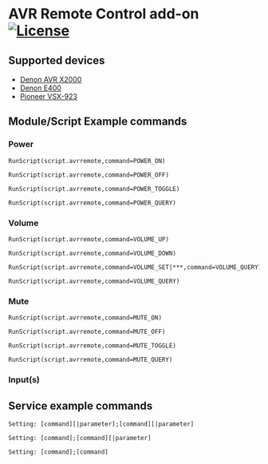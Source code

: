 # AVR Remote Control add-on [![License](https://img.shields.io/badge/License-GPL%20v2%2B-blue.svg)](https://github.com/trazer78/script.avrremotecontrol/blob/master/LICENSE.txt)

## Supported devices
- [Denon AVR X2000](/resources/help/Denon.md)
- [Denon E400](/resources/help/Denon.md)
- [Pioneer VSX-923](/resources/help/Pioneer.md)

## Module/Script Example commands

### Power
```
RunScript(script.avrremote,command=POWER_ON)
```
```
RunScript(script.avrremote,command=POWER_OFF)
```
```
RunScript(script.avrremote,command=POWER_TOGGLE)
```
```
RunScript(script.avrremote,command=POWER_QUERY)
```
### Volume
```
RunScript(script.avrremote,command=VOLUME_UP)
```
```
RunScript(script.avrremote,command=VOLUME_DOWN)
```
```
RunScript(script.avrremote,command=VOLUME_SET|***,command=VOLUME_QUERY)
```
```
RunScript(script.avrremote,command=VOLUME_QUERY)
```
### Mute
```
RunScript(script.avrremote,command=MUTE_ON)
```
```
RunScript(script.avrremote,command=MUTE_OFF)
```
```
RunScript(script.avrremote,command=MUTE_TOGGLE)
```
```
RunScript(script.avrremote,command=MUTE_QUERY)
```
### Input(s)

## Service example commands
```
Setting: [command][|parameter];[command][|parameter]
```
```
Setting: [command];[command][|parameter]
```
```
Setting: [command];[command]
```